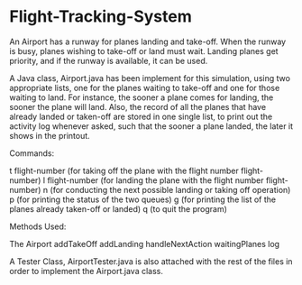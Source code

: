 # Flight-Tracking-System

An Airport has a runway for planes landing and take-off. When the runway is busy, planes wishing to take-off or land must wait. Landing planes get priority, and if the runway is available, it can be used.

A Java class, Airport.java has been implement for this simulation, using two appropriate lists, one for the planes waiting to take-off and one for those waiting to land. For instance, the sooner a plane comes for landing, the sooner the plane will land. Also, the record of all the planes that have already landed or taken-off are stored in one single list, to print out the activity log whenever asked, such that the sooner a plane landed, the later it shows in the printout.

Commands:

t flight-number (for taking off the plane with the flight number flight-number)
l flight-number (for landing the plane with the flight number flight-number)
n (for conducting the next possible landing or taking off operation)
p (for printing the status of the two queues)
g (for printing the list of the planes already taken-off or landed)
q (to quit the program)

Methods Used:

The Airport
addTakeOff
addLanding
handleNextAction
waitingPlanes
log

A Tester Class, AirportTester.java is also attached with the rest of the files in order to implement the Airport.java class.
